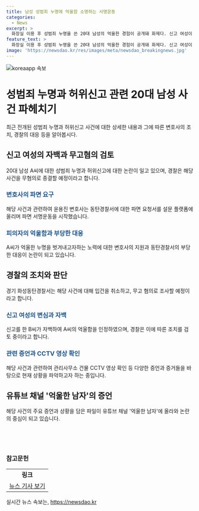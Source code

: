 ```yaml
---
title: 남성 성범죄 누명에 억울함 소명하는 서명운동
categories:
  - News
excerpt: >
  화장실 이용 후 성범죄 누명을 쓴 20대 남성의 억울한 경험이 공개돼 화제다. 신고 여성이 허위신고를 자백하면서 남성은 무고혐의를 받을 전망이지만, 남성측 변호사는 동탄경찰서의 부당한 처사를 비판하며 파면을 요구했다. 경찰은 사건을 재검토 중이지만, 녹음파일에는 경찰의 부당한 응대가 포착돼 논란이 일고 있다. 해당 남성의 유튜브 채널에서는 이 과정이 공개되어 사회적 공분을 샀다. (150자)
feature_text: >
  화장실 이용 후 성범죄 누명을 쓴 20대 남성의 억울한 경험이 공개돼 화제다. 신고 여성이 허위신고를 자백하면서 남성은 무고혐의를 받을 전망이지만, 남성측 변호사는 동탄경찰서의 부당한 처사를 비판하며 파면을 요구했다. 경찰은 사건을 재검토 중이지만, 녹음파일에는 경찰의 부당한 응대가 포착돼 논란이 일고 있다. 해당 남성의 유튜브 채널에서는 이 과정이 공개되어 사회적 공분을 샀다. (150자)
image: 'https://newsdao.kr/res/images/meta/newsdao_breakingnews.jpg'
---
```


<p><img src="https://newsdao.kr/res/images/meta/newsdao_breakingnews.jpg" alt="koreaapp 속보" /></p>

<h1>성범죄 누명과 허위신고 관련 20대 남성 사건 파헤치기</h1>

<p data-ke-size="size16">최근 전개된 성범죄 누명과 허위신고 사건에 대한 상세한 내용과 그에 따른 변호사의 조치, 경찰의 대응 등을 알아봅시다.</p>

<h2 data-ke-size="size26">신고 여성의 자백과 무고혐의 검토</h2>

<p data-ke-size="size16">20대 남성 A씨에 대한 성범죄 누명과 허위신고에 대한 논란이 일고 있으며, 경찰은 해당 사건을 무혐의로 종결할 예정이라고 합니다.</p>

<h3><b><span style="color: #1a5490;">변호사의 파면 요구</span></b></h3>

<p data-ke-size="size16">해당 사건과 관련하여 윤용진 변호사는 동탄경찰서에 대한 파면 요청서를 설문 플랫폼에 올리며 파면 서명운동을 시작했습니다.</p>

<h3><b><span style="color: #1a5490;">피의자의 억울함과 부당한 대응</span></b></h3>

<p data-ke-size="size16">A씨가 억울한 누명을 벗겨내고자하는 노력에 대한 변호사의 지원과 동탄경찰서의 부당한 대응이 논란이 되고 있습니다.</p>

<h2 data-ke-size="size26">경찰의 조치와 판단</h2>

<p data-ke-size="size16">경기 화성동탄경찰서는 해당 사건에 대해 입건을 취소하고, 무고 혐의로 조사할 예정이라고 합니다.</p>

<h3><b><span style="color: #1a5490;">신고 여성의 변심과 자백</span></b></h3>

<p data-ke-size="size16">신고를 한 B씨가 자백하여 A씨의 억울함을 인정하였으며, 경찰은 이에 따른 조치를 검토 중이라고 합니다.</p>

<h3><b><span style="color: #1a5490;">관련 증언과 CCTV 영상 확인</span></b></h3>

<p data-ke-size="size16">해당 사건과 관련하여 관리사무소 건물 CCTV 영상 확인 등 다양한 증언과 증거들을 바탕으로 현재 상황을 파악하고자 하는 중입니다.</p>

<h2 data-ke-size="size26">유튜브 채널 '억울한 남자'의 증언</h2>

<p data-ke-size="size16">해당 사건의 주요 증언과 상황을 담은 파일이 유튜브 채널 '억울한 남자'에 올라와 논란의 중심이 되고 있습니다.</p>

<p><br></p>

<p data-ke-size="size16">&nbsp;</p>

<h3>참고문헌</h3>

<table>
<tbody>
<tr>
<td style="text-align: center; height: 17px;"><b>링크</b></td>
</tr>
<tr>
<td style="text-align: center; height: 17px;"><a href="http://news.khan.co.kr/kh_news/khan_art_view.html?artid=202110011727001&amp;code=960100">뉴스 기사 보기</a></td>
</tr>
</tbody>
</table>
실시간 뉴스 속보는, <a href="https://newsdao.kr" rel="dofollow">https://newsdao.kr</a>


